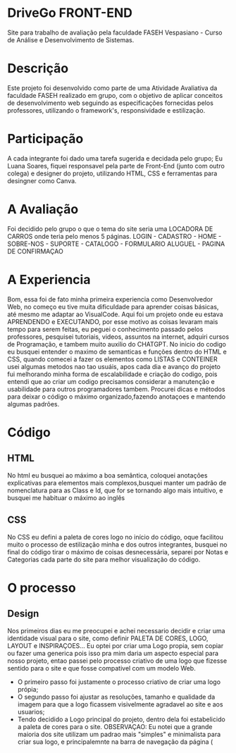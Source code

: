 # DriveGo FRONT-END
Site para trabalho de avaliação pela faculdade FASEH Vespasiano - Curso de Análise e Desenvolvimento de Sistemas.
# Descrição 
Este projeto foi desenvolvido como parte de uma Atividade Avaliativa da faculdade FASEH realizado em grupo, com o objetivo de aplicar conceitos de desenvolvimento web seguindo as especificações fornecidas pelos professores, utilizando o framework's, responsividade e estilização.
# Participação
A cada integrante foi dado uma tarefa sugerida e decidada pelo grupo; Eu Luana Soares, fiquei responsavel pela parte de Front-End (junto com outro colega) e designer do projeto, utilizando HTML, CSS e ferramentas para desingner como Canva.
# A Avaliação 
Foi decidido pelo grupo o que o tema do site seria uma LOCADORA DE CARROS onde teria pelo menos 5 páginas.
 LOGIN - CADASTRO - HOME - SOBRE-NOS - SUPORTE - CATALOGO - FORMULARIO ALUGUEL - PAGINA DE CONFIRMAÇAO
# A Experiencia
Bom, essa foi de fato minha primeira experiencia como Desenvolvedor Web, no começo eu tive muita dificuldade para aprender coisas básicas, até mesmo me adaptar ao VisualCode.
Aqui foi um projeto onde eu estava APRENDENDO e EXECUTANDO, por esse motivo as coisas levaram mais tempo para serem feitas, eu peguei o conhecimento passado pelos professores, pesquisei tutoriais, videos, assuntos na internet, adquiri cursos de Programação, e tambem muito auxilio do CHATGPT.
No inicio do codigo eu busquei entender o maximo de semanticas e funções dentro do HTML e CSS, quando comecei a fazer os elementos como LISTAS e CONTEINER usei algumas metodos nao tao usuáis, apos cada dia e avanço do projeto fui melhorando minha forma de escalabilidade e criação do codigo, pois entendi que ao criar um codigo precisamos considerar a manutenção e usabilidade para outros programadores tambem.
Procurei dicas e métodos para deixar o código o máximo organizado,fazendo anotaçoes e mantendo algumas padrões.
# Código 
## HTML
No html eu busquei ao máximo a boa semântica, coloquei anotações explicativas para elementos mais complexos,busquei manter um padrão de nomenclatura para as Class e Id, que for se tornando algo mais intuitivo, e busquei me habituar o máximo ao inglês
## CSS
No CSS eu defini a paleta de cores logo no início do código, oque facilitou muito o processo de estilização minha e dos outros integrantes, busquei  no final do código tirar o máximo de coisas desnecessária, separei por Notas e Categorias cada parte do site para melhor visualização do código.

# O processo
## Design
Nos primeiros dias eu me preocupei e achei necessario decidir e criar uma identidade visual para o site, como definir PALETA DE CORES, LOGO, LAYOUT e INSPIRAÇOES... 
Eu optei por criar uma Logo propia, sem copiar ou fazer uma generica pois isso pra mim daria um aspecto especial para nosso projeto, entao passei pelo processo criativo de uma logo que fizesse sentido para o site e que fosse compativel com um modelo Web.
- O primeiro passo foi justamente o processo criativo de criar uma logo própia;
- O segundo passo foi ajustar as resoluções, tamanho e qualidade da imagem para que a logo ficassem visivelmente agradavel ao site e aos usuarios;
- Tendo decidido a Logo principal do projeto, dentro dela foi estabelicido a paleta de cores para o site.
OBSERVAÇAO: Eu notei que a grande maioria dos site utilizam um padrao mais "simples" e minimalista para criar sua logo, e principalemnte na barra de navegação da página (<title>) utilizam mais Icons, disso eu criei uma logo com menos detalhes para ficar em no Title.
- Dentro desses passos concluidos fui determinando e testando a paleta de cores nas formas que eu colocaria nos elementos do site Exemplo:COR PRIMARIA, COR SECUNDARIA, COR FUNDO etc...
## Criação da barra de navegação 
- Inicialmente a barra de navegação tinha sido feita por outro colega responsável pelo Front-End usando o Bootstrap, então o problema surgiu ao tentar estilizar com o CSS esse elemento, ficou difícil definir as cores desejadas, fazer algumas modificações acrescentando e removendo alguns elementos da navbar. 
- Entao optamos por substituir o a navbar do Bootstrap, pegamos um modelos mais simples e como menos opções, onde eu consegui final estilizar e definir os pontos que desejava, adicionando e removendo botões e links.
## Criação do Rodapé 
- Criar o Rodapé do site foi umas das minhas partes favoritas, pois explorei muitos métodos como o uso daa UL e DISPLAY específicos, sendo umas das partes do site que ficou mais original, pois foi feita do início ao fim manualmente.
- Essa parte foi muito importante pois eu pratiquei muito posicionamento dos elementos, tamanhos e implementaçao de elementos framework como ICONS.

